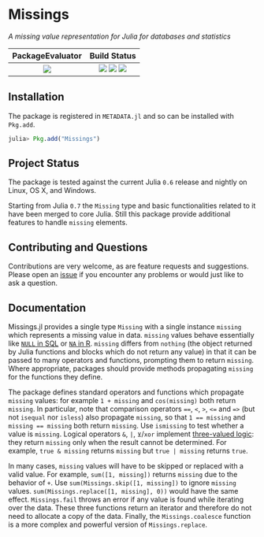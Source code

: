 
# Missings

*A missing value representation for Julia for databases and statistics*

| **PackageEvaluator**                                            | **Build Status**                                                                                |
|:---------------------------------------------------------------:|:-----------------------------------------------------------------------------------------------:|
|[![][pkg-0.6-img]][pkg-0.6-url] | [![][travis-img]][travis-url] [![][appveyor-img]][appveyor-url] [![][codecov-img]][codecov-url] |


## Installation

The package is registered in `METADATA.jl` and so can be installed with `Pkg.add`.

```julia
julia> Pkg.add("Missings")
```

## Project Status

The package is tested against the current Julia `0.6` release and nightly on Linux, OS X, and Windows.

Starting from Julia `0.7` the `Missing` type and basic functionalities related to it have been merged to core Julia. Still this package provide additional features to handle `missing` elements.

## Contributing and Questions

Contributions are very welcome, as are feature requests and suggestions. Please open an
[issue][issues-url] if you encounter any problems or would just like to ask a question.


[docs-latest-img]: https://img.shields.io/badge/docs-latest-blue.svg
[docs-latest-url]: https://JuliaData.github.io/Missings.jl/latest

[docs-stable-img]: https://img.shields.io/badge/docs-stable-blue.svg
[docs-stable-url]: https://JuliaData.github.io/Missings.jl/stable

[travis-img]: https://travis-ci.org/JuliaData/Missings.jl.svg?branch=master
[travis-url]: https://travis-ci.org/JuliaData/Missings.jl

[appveyor-img]: https://ci.appveyor.com/api/projects/status/8jvl7wf1droa9h91?svg=true
[appveyor-url]: https://ci.appveyor.com/project/quinnj/missings-jl

[codecov-img]: https://codecov.io/gh/JuliaData/Missings.jl/branch/master/graph/badge.svg
[codecov-url]: https://codecov.io/gh/JuliaData/Missings.jl

[issues-url]: https://github.com/JuliaData/Missings.jl/issues

[pkg-0.6-img]: http://pkg.julialang.org/badges/Missings_0.6.svg
[pkg-0.6-url]: http://pkg.julialang.org/?pkg=Missings

## Documentation

Missings.jl provides a single type `Missing` with a single instance `missing` which represents a missing value in data. `missing` values behave essentially like [`NULL` in SQL](https://en.wikipedia.org/wiki/NULL_(SQL)) or [`NA` in R](https://cran.r-project.org/doc/manuals/r-release/R-lang.html#NA-handling). `missing` differs from `nothing` (the object returned by Julia functions and blocks which do not return any value) in that it can be passed to many operators and functions, prompting them to return `missing`. Where appropriate, packages should provide methods propagating `missing` for the functions they define.

The package defines standard operators and functions which propagate `missing` values: for example `1 + missing` and `cos(missing)` both return `missing`. In particular, note that comparison operators `==`, `<`, `>`, `<=` and `=>` (but not `isequal` nor `isless`) also propagate `missing`, so that `1 == missing` and `missing == missing` both return `missing`. Use `ismissing` to test whether a value is `missing`. Logical operators `&`, `|`, `⊻`/`xor` implement [three-valued logic](https://en.wikipedia.org/wiki/Three-valued_logic): they return `missing` only when the result cannot be determined. For example, `true & missing` returns `missing` but `true | missing` returns `true`.

In many cases, `missing` values will have to be skipped or replaced with a valid value. For example, `sum([1, missing])` returns `missing` due to the behavior of `+`. Use `sum(Missings.skip([1, missing])` to ignore `missing` values. `sum(Missings.replace([1, missing], 0))` would have the same effect. `Missings.fail` throws an error if any value is found while iterating over the data. These three functions return an iterator and therefore do not need to allocate a copy of the data. Finally, the `Missings.coalesce` function is a more complex and powerful version of `Missings.replace`.
